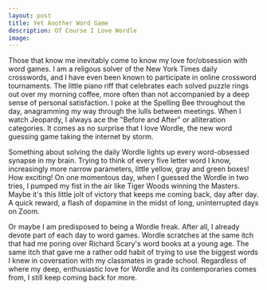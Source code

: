 ```yaml
---
layout: post
title: Yet Another Word Game
description: Of Course I Love Wordle
image: 
---
```

Those that know me inevitably come to know my love for/obsession with word games. I am a religous solver of the New York Times daily crosswords, and I have even been known to participate in online crossword tournaments. The little piano riff that celebrates each solved puzzle rings out over my morning coffee, more often than not accompanied by a deep sense of personal satisfaction. I poke at the Spelling Bee throughout the day, anagramming my way through the lulls between meetings. When I watch Jeopardy, I always ace the "Before and After" or alliteration categories. It comes as no surprise that I love Wordle, the new word guessing game taking the internet by storm. 

Something about solving the daily Wordle lights up every word-obsessed synapse in my brain. Trying to think of every five letter word I know, increasingly more narrow parameters, little yellow, gray and green boxes! How exciting! On one momentous day, when I guessed the Wordle in two tries, I pumped my fist in the air like Tiger Woods winning the Masters. Maybe it's this little jolt of victory that keeps me coming back, day after day. A quick reward, a flash of dopamine in the midst of long, uninterrupted days on Zoom. 

Or maybe I am predisposed to being a Wordle freak. After all, I already devote part of each day to word games. Wordle scratches at the same itch that had me poring over Richard Scary's word books at a young age. The same itch that gave me a rather odd habit of trying to use the biggest words I knew in coversation with my classmates in grade school. Regardless of where my deep, enthusiastic love for Wordle and its contemporaries comes from, I still keep coming back for more. 
